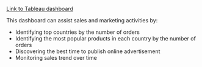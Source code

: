 [Link to Tableau dashboard](https://public.tableau.com/views/Test_16842013033580/InvoiceAnalysis?:language=en-US&:display_count=n&:origin=viz_share_link)

This dashboard can assist sales and marketing activities by: 
- Identifying top countries by the number of orders
- Identifying the most popular products in each country by the number of orders
- Discovering the best time to publish online advertisement
- Monitoring sales trend over time

